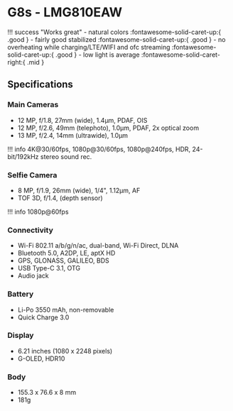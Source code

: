 # G8s - LMG810EAW

!!! success "Works great"
    - natural colors :fontawesome-solid-caret-up:{ .good }
    - fairly good stabilized :fontawesome-solid-caret-up:{ .good }
    - no overheating while charging/LTE/WIFI and ofc streaming :fontawesome-solid-caret-up:{ .good }
    - low light is average :fontawesome-solid-caret-right:{ .mid }

## Specifications

### Main Cameras

- 12 MP, f/1.8, 27mm (wide), 1.4µm, PDAF, OIS
- 12 MP, f/2.6, 49mm (telephoto), 1.0µm, PDAF, 2x optical zoom
- 13 MP, f/2.4, 14mm (ultrawide), 1.0µm

!!! info
    4K@30/60fps, 1080p@30/60fps, 1080p@240fps, HDR, 24-bit/192kHz stereo sound rec.

### Selfie Camera

- 8 MP, f/1.9, 26mm (wide), 1/4", 1.12µm, AF
- TOF 3D, f/1.4, (depth sensor)

!!! info
    1080p@60fps

### Connectivity

-  Wi-Fi 802.11 a/b/g/n/ac, dual-band, Wi-Fi Direct, DLNA
-  Bluetooth 5.0, A2DP, LE, aptX HD
-  GPS, GLONASS, GALILEO, BDS
-  USB Type-C 3.1, OTG
-  Audio jack

### Battery

-   Li-Po 3550 mAh, non-removable
-   Quick Charge 3.0

### Display

-   6.21 inches (1080 x 2248 pixels)
-   G-OLED, HDR10

### Body

-   155.3 x 76.6 x 8 mm
-   181g
